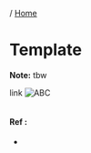 / [Home](index.md)

# Template

**Note:** tbw



link
![ABC](https://github.com/rajasgs/nwp/blob/main/images/image.png?raw=true)


```

```

#### Ref :

  * []()
